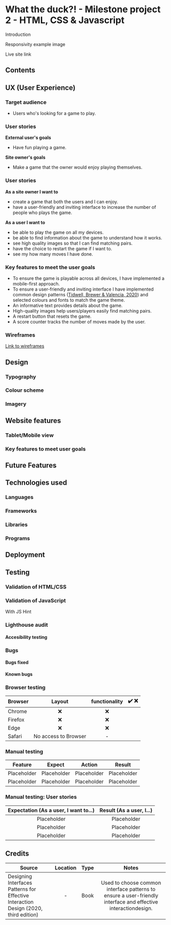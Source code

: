 # What the duck?! - Milestone project 2 - HTML, CSS & Javascript

Introduction

Responsivity example image

Live site link

## Contents

## UX (User Experience)

### Target audience

- Users who's looking for a game to play.

### User stories

**External user's goals**

- Have fun playing a game.

**Site owner's goals**

- Make a game that the owner would enjoy playing themselves.

### User stories

**As a site owner I want to**

- create a game that both the users and I can enjoy.
- have a user-friendly and inviting interface to increase the number of people who plays the game.

**As a user I want to**

- be able to play the game on all my devices.
- be able to find information about the game to understand how it works.
- see high quality images so that I can find matching pairs.
- have the choice to restart the game if I want to.
- see my how many moves I have done.

### Key features to meet the user goals

- To ensure the game is playable across all devices, I have implemented a mobile-first approach.
- To ensure a user-friendly and inviting interface I have implemented common design patterns ([Tidwell, Brewer & Valencia, 2020](#credits)) and selected colours and fonts to match the game theme.
- An informative text provides details about the game.
- High-quality images help users/players easily find matching pairs.
- A restart button that resets the game.
- A score counter tracks the number of moves made by the user.

### Wireframes

[Link to wireframes](../MS2/docs/wireframes/wireframes.md)

## Design

### Typography

### Colour scheme

### Imagery

## Website features

### Tablet/Mobile view

### Key features to meet user goals

## Future Features

## Technologies used

### Languages

### Frameworks

### Libraries

### Programs

## Deployment

## Testing

### Validation of HTML/CSS

### Validation of JavaScript

With JS Hint

### Lighthouse audit

#### Accesibility testing

### Bugs

#### Bugs fixed

#### Known bugs

### Browser testing

| Browser |        Layout        | functionality | ✔️ ❌ |
| ------- | :------------------: | :-----------: | :---: |
| Chrome  |          ❌          |      ❌       |
| Firefox |          ❌          |      ❌       |
| Edge    |          ❌          |      ❌       |
| Safari  | No access to Browser |       -       |

### Manual testing

|   Feature   |   Expect    |   Action    |   Result    |
| :---------: | :---------: | :---------: | :---------: |
| Placeholder | Placeholder | Placeholder | Placeholder |
| Placeholder | Placeholder | Placeholder | Placeholder |

### Manual testing: User stories

| Expectation (As a user, I want to...) | Result (As a user, I...) |
| :-----------------------------------: | :----------------------: |
|              Placeholder              |       Placeholder        |
|              Placeholder              |       Placeholder        |
|              Placeholder              |       Placeholder        |

## Credits

| Source                                                                               | Location | Type |                                                     Notes                                                     |
| ------------------------------------------------------------------------------------ | :------: | :--: | :-----------------------------------------------------------------------------------------------------------: |
| Designing Interfaces Patterns for Effective Interaction Design (2020, third edition) |    -     | Book | Used to choose common interface patterns to ensure a user-friendly interface and effective interactiondesign. |
